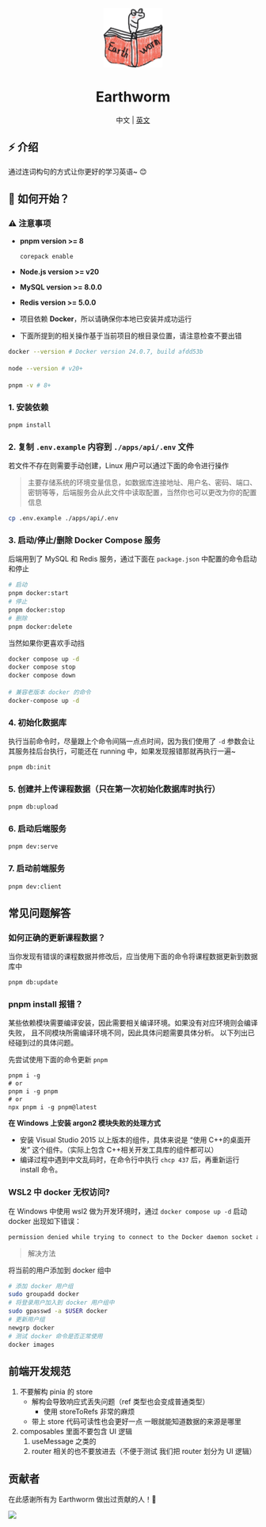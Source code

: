 <div align="center">
  <img alt="Earthworm" width="120" height="120" src="./apps/client/public/logo.png">
  <h1>Earthworm</h1>
  <span>中文 | <a href="./README.md">英文</a></span>
</div>

## ⚡ 介绍

通过连词构句的方式让你更好的学习英语~ 😊

## 🚀 如何开始？

### ⚠️ 注意事项

- **pnpm version >= 8**

  ```bash
  corepack enable
  ```

- **Node.js version >= v20**
- **MySQL version >= 8.0.0**
- **Redis version >= 5.0.0**
- 项目依赖 **Docker**，所以请确保你本地已安装并成功运行
- 下面所提到的相关操作基于当前项目的根目录位置，请注意检查不要出错

```bash
docker --version # Docker version 24.0.7, build afdd53b

node --version # v20+

pnpm -v # 8+
```

### 1. 安装依赖

```bash
pnpm install
```

### 2. 复制 `.env.example` 内容到 `./apps/api/.env` 文件

若文件不存在则需要手动创建，Linux 用户可以通过下面的命令进行操作

> 主要存储系统的环境变量信息，如数据库连接地址、用户名、密码、端口、密钥等等，后端服务会从此文件中读取配置，当然你也可以更改为你的配置信息

```bash
cp .env.example ./apps/api/.env
```

### 3. 启动/停止/删除 Docker Compose 服务

后端用到了 MySQL 和 Redis 服务，通过下面在 `package.json` 中配置的命令启动和停止

```bash
# 启动
pnpm docker:start
# 停止
pnpm docker:stop
# 删除
pnpm docker:delete
```

当然如果你更喜欢手动挡

```bash
docker compose up -d
docker compose stop
docker compose down

# 兼容老版本 docker 的命令
docker-compose up -d
```

### 4. 初始化数据库

执行当前命令时，尽量跟上个命令间隔一点点时间，因为我们使用了 `-d` 参数会让其服务挂后台执行，可能还在 running 中，如果发现报错那就再执行一遍~

```bash
pnpm db:init
```

### 5. 创建并上传课程数据（只在第一次初始化数据库时执行）

```bash
pnpm db:upload
```

### 6. 启动后端服务

```bash
pnpm dev:serve
```

### 7. 启动前端服务

```bash
pnpm dev:client
```

## 常见问题解答

### 如何正确的更新课程数据？

当你发现有错误的课程数据并修改后，应当使用下面的命令将课程数据更新到数据库中

```bash
pnpm db:update
```

### pnpm install 报错？

某些依赖模块需要编译安装，因此需要相关编译环境。如果没有对应环境则会编译失败， 且不同模块所需编译环境不同，因此具体问题需要具体分析。
以下列出已经碰到过的具体问题。

先尝试使用下面的命令更新 `pnpm`

```shell
pnpm i -g
# or
pnpm i -g pnpm
# or
npx pnpm i -g pnpm@latest
```

**在 Windows 上安装 argon2 模块失败的处理方式**

- 安装 Visual Studio 2015 以上版本的组件，具体来说是 “使用 C++的桌面开发” 这个组件。（实际上包含 C++相关开发工具库的组件都可以）
- 编译过程中遇到中文乱码时，在命令行中执行 `chcp 437` 后，再重新运行 install 命令。

### WSL2 中 docker 无权访问?

在 Windows 中使用 wsl2 做为开发环境时，通过 `docker compose up -d` 启动 docker 出现如下错误：

```bash
permission denied while trying to connect to the Docker daemon socket at unix:///var/run/docker.sock: Get "http://%2Fvar%2Frun%2Fdocker.sock/v1.24/containers/json": dial unix /var/run/docker.sock: connect: permission denied
```

> 解决方法

将当前的用户添加到 docker 组中

```bash
# 添加 docker 用户组
sudo groupadd docker
# 将登录用户加入到 docker 用户组中
sudo gpasswd -a $USER docker
# 更新用户组
newgrp docker
# 测试 docker 命令是否正常使用
docker images
```

## 前端开发规范

1. 不要解构 pinia 的 store
   - 解构会导致响应式丢失问题（ref 类型也会变成普通类型）
     - 使用 storeToRefs 非常的麻烦
   - 带上 store 代码可读性也会更好一点 一眼就能知道数据的来源是哪里
2. composables 里面不要包含 UI 逻辑
   1. useMessage 之类的
   2. router 相关的也不要放进去（不便于测试 我们把 router 划分为 UI 逻辑）

## 贡献者

在此感谢所有为 Earthworm 做出过贡献的人！🎉

<a href="https://github.com//cuixueshe/earthworm/graphs/contributors"><img src="https://contributors.nn.ci/api?repo=cuixueshe/earthworm" /></a>
